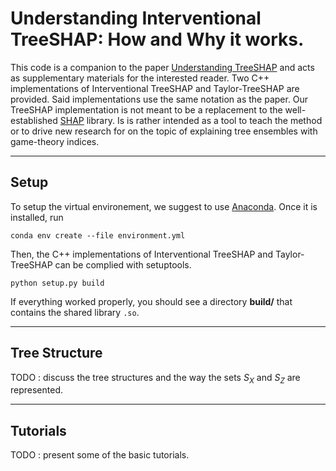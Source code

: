 # Understanding Interventional TreeSHAP: How and Why it works.

This code is a companion to the paper [Understanding TreeSHAP](https://arxiv.org/abs/2209.15123)
and acts as supplementary materials for the interested reader. Two C++ implementations of
Interventional TreeSHAP and Taylor-TreeSHAP are provided. Said implementations use the same
notation as the paper.
Our TreeSHAP implementation is not meant to be a replacement to the well-established
[SHAP](https://github.com/slundberg/shap) library. Is is rather intended as a tool to teach
the method or to drive new research for on the topic of explaining tree ensembles with game-theory 
indices.

---------------
## Setup

To setup the virtual environement, we suggest to use [Anaconda](https://www.anaconda.com/products/distribution). Once it is installed, run
```
conda env create --file environment.yml
```
Then, the C++ implementations of Interventional TreeSHAP and Taylor-TreeSHAP
can be complied with setuptools.
```
python setup.py build
```
If everything worked properly, you should see a directory **build/** that contains the shared library
`.so`.


---------------
## Tree Structure

TODO : discuss the tree structures and the way the sets $S_X$ and $S_Z$ are represented.

---------------
## Tutorials

TODO : present some of the basic tutorials.
